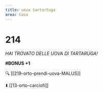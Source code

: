 ```yaml
---
title: uova tartartuga
area: Casa
---
```

# 214
_HAI TROVATO DELLE UOVA DI TARTARUGA!_

**#BONUS +1**

🔍 [[219-orto-prendi-uova-MALUS]]

⬇️ [[13-orto-carciofi]]
